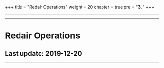 +++
title = "Redair Operations"
weight = 20
chapter = true
pre = "<b>3. </b>"
+++

---

---

#	Redair Operations
##	Last update: 2019-12-20

---
